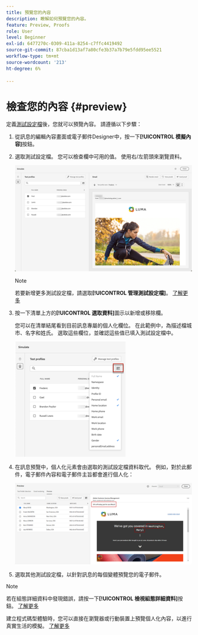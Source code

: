 ```yaml
---
title: 預覽您的內容
description: 瞭解如何預覽您的內容。
feature: Preview, Proofs
role: User
level: Beginner
exl-id: 6477270c-0309-411a-8254-c7ffc4419492
source-git-commit: 87cba1d13af7a80cfe3b37a7b79e5fdd95ee5521
workflow-type: tm+mt
source-wordcount: '213'
ht-degree: 6%

---
```


# 檢查您的內容 {#preview}

<!--## Preview your content {#preview-content}-->

定義[測試設定檔](test-profiles.md)後，您就可以預覽內容。 請遵循以下步驟：

1. 從訊息的編輯內容畫面或電子郵件Designer中，按一下&#x200B;**[!UICONTROL 模擬內容]**&#x200B;按鈕。

1. 選取測試設定檔。 您可以檢查欄中可用的值。 使用右/左箭頭來瀏覽資料。

   ![](../email/assets/preview-select-profile.png)

   >[!NOTE]
   >
   >若要新增更多測試設定檔，請選取&#x200B;**[!UICONTROL 管理測試設定檔]**。 [了解更多](test-profiles.md)

1. 按一下清單上方的&#x200B;**[!UICONTROL 選取資料]**&#x200B;圖示以新增或移除欄。

   您可以在清單結尾看到目前訊息專屬的個人化欄位。 在此範例中，為描述檔城市、名字和姓氏。 選取這些欄位，並確認這些值已填入測試設定檔中。

   ![](../email/assets/preview-select-data.png)

1. 在訊息預覽中，個人化元素會由選取的測試設定檔資料取代。 例如，對於此郵件，電子郵件內容和電子郵件主旨都會進行個人化：

   ![](../email/assets/preview-test-profile.png)

1. 選取其他測試設定檔，以針對訊息的每個變體預覽您的電子郵件。

>[!NOTE]
>
>若在組態詳細資料中發現錯誤，請按一下&#x200B;**[!UICONTROL 檢視組態詳細資料]**&#x200B;按鈕。 [了解更多](../email/surface-personalization.md#check-configuration)

建立程式碼型體驗時，您可以直接在瀏覽器或行動裝置上預覽個人化內容，以進行真實生活的模擬。 [了解更多](../code-based/create-code-based.md#preview-on-device)

